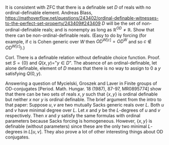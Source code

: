 
It is consistent with ZFC that there is a definable set $D$ of reals with no ordinal-definable element.
Andreas Blass, https://mathoverflow.net/questions/243402/ordinal-definable-witnesses-to-the-perfect-set-property/243409#243409
$D$ will be the set of non-ordinal-definable reals; and is nonempty as long as $\mathbb{R}^{OD}\not=\mathbb{R}$. Show that there can be non-ordinal-definable reals. (Easy to do by forcing (for example, if c
 is Cohen generic over $W$ then $OD^{W[c]}=OD^W$ and so $c\notin OD^{W[c]}$).)

Corl. There is a definable relation without definable choice function.
Proof. set $S=\{0\}$ and $Q(x,y)=$"$y\in D$". The absence of an ordinal-definable, let alone definable, element of $D$ means that there is no way to assign to $0$ a $y$ satisfying $Q(0,y)$.

Answering a question of Mycielski, Groszek and Laver in Finite groups of OD-conjugates [Period. Math. Hungar. 18 (1987), 87-97, MR0895774] show that there can be two sets of reals $x,y$  such that $\{x,y\}$ is ordinal definable but neither $x$ nor $y$ is ordinal definable. 
The brief argument from the intro to that paper: 
Suppose $u,v$ are two mutually Sacks generic reals over $L$. Both $u$ and $v$ have minimal degree over $L$. Let $x$ and $y$ be the $L$-degrees of $u$ and $v$ respectively. Then $x$ and $y$ satisfy the same formulas with ordinal parameters because Sacks forcing is homogeneous. However, $\{x,y\}$ is definable (without parameters) since these are the only two minimal $L$-degrees in $L[u,v]$.
They also prove a lot of other interesting things about OD conjugates.